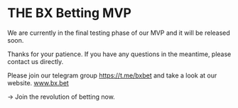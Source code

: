 # THE BX Betting MVP  
We are currently in the final testing phase of our MVP and it will be released soon. 

Thanks for your patience. If you have any questions in the meantime, please contact us directly.


Please join our telegram group https://t.me/bxbet and take a look at our website. www.bx.bet

-> Join the revolution of betting now.
